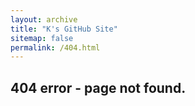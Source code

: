 ```yaml
---
layout: archive
title: "K's GitHub Site"
sitemap: false
permalink: /404.html
---
```

## 404 error - page not found.
